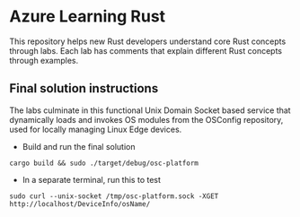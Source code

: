 # Azure Learning Rust

This repository helps new Rust developers understand core Rust concepts through labs. Each lab has comments that explain different Rust concepts through examples. 

## Final solution instructions
The labs culminate in this functional Unix Domain Socket based service that dynamically loads and invokes OS modules from the OSConfig repository, used for locally managing Linux Edge devices. 

- Build and run the final solution

`cargo build && sudo ./target/debug/osc-platform`

- In a separate terminal, run this to test

`sudo curl --unix-socket /tmp/osc-platform.sock -XGET http://localhost/DeviceInfo/osName/`
